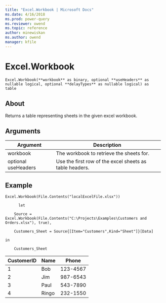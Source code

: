 ```yaml
---
title: "Excel.Workbook | Microsoft Docs"
ms.date: 4/16/2018
ms.prod: power-query
ms.reviewer: owend
ms.topic: reference
author: minewiskan
ms.author: owend
manager: kfile
---
```

# Excel.Workbook
  
`Excel.Workbook(**workbook** as binary, optional **useHeaders** as nullable logical, optional **delayTypes** as nullable logical) as table `

## About  
Returns a table representing sheets in the given excel workbook.  

  
## Arguments  
  
|Argument|Description|  
|------------|---------------|  
|workbook|The workbook to retrieve the sheets for.|  
|optional useHeaders|Use the first row of the excel sheets as table headers.|  
  
## Example  
  
```  
Excel.Workbook(File.Contents("localExcelFile.xlsx"))  
  
      let  
  
    Source = Excel.Workbook(File.Contents("C:\Projects\Examples\Customers and Orders.xlsx"), true),  
  
    Customers_Sheet = Source{[Item="Customers",Kind="Sheet"]}[Data]  
  
in  
  
    Customers_Sheet  
```  
  
|CustomerID|Name|Phone|  
|--------------|--------|---------|  
|1|Bob|123-4567|  
|2|Jim|987-6543|  
|3|Paul|543-7890|  
|4|Ringo|232-1550|  
  

